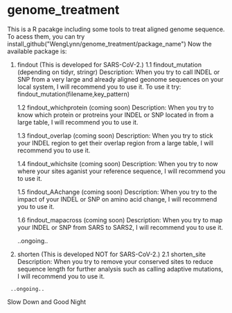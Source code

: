 # genome_treatment
This is a R pacakge including some tools to treat aligned genome sequence.
To acess them, you can try 
  install_github("WengLynn/genome_treatment/package_name")
Now the available package is: 
  1. findout (This is developed for SARS-CoV-2.)
      1.1 findout_mutation (depending on tidyr, stringr)
      Description: When you try to call INDEL or SNP from a very large and already aligned geonome sequences on your local system, I will recommend you to use it.
      To use it try: findout_mutation(filename,key_pattern)
      
      1.2 findout_whichprotein (coming soon)
      Description: When you try to know which protein or protreins your INDEL or SNP located in from a large table, I will recommend you to use it.
      
      1.3 findout_overlap (coming soon)
      Description: When you try to stick your INDEL region to get their overlap region from a large table, I will recommend you to use it.
      
      1.4 findout_whichsite (coming soon)
      Description: When you try to now where your sites aganist your reference sequence, I will recommend you to use it.
      
      1.5 findout_AAchange (coming soon)
      Description: When you try to the impact of your INDEL or SNP on amino acid change, I will recommend you to use it.
      
      1.6 findout_mapacross (coming soon)
      Description: When you try to map your INDEL or SNP from SARS to SARS2, I will recommend you to use it.
      
      ..ongoing..
       
  2.  shorten (This is developed NOT for SARS-CoV-2.)
      2.1 shorten_site
      Description: When you try to remove your conserved sites to reduce sequence length for further analysis such as calling adaptive mutations, I will recommend you to use it.
  
     ..ongoing..
     
Slow Down and Good Night
